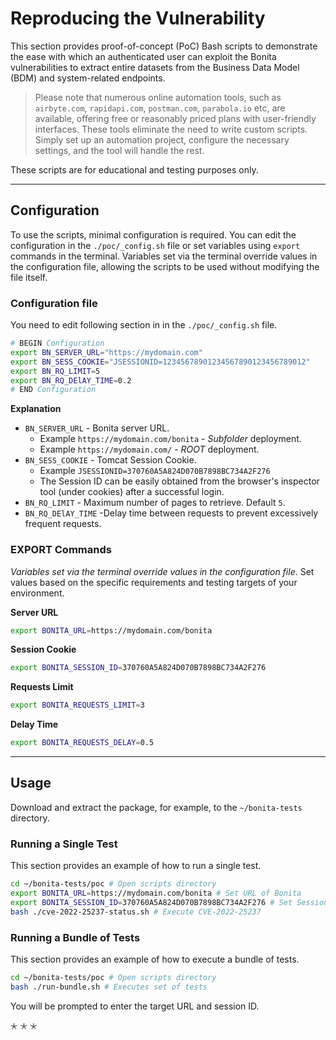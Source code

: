 # Reproducing the Vulnerability

This section provides proof-of-concept (PoC) Bash scripts to demonstrate the ease with which an authenticated user can exploit the Bonita vulnerabilities to extract entire datasets from the Business Data Model (BDM) and system-related endpoints.

> Please note that numerous online automation tools, such as `airbyte.com`, `rapidapi.com`, `postman.com`, `parabola.io` etc,  are available, offering free or reasonably priced plans with user-friendly interfaces. These tools eliminate the need to write custom scripts. Simply set up an automation project, configure the necessary settings, and the tool will handle the rest.

These scripts are for educational and testing purposes only. 

---

## Configuration

To use the scripts, minimal configuration is required. You can edit the configuration in the `./poc/_config.sh` file or set variables using `export` commands in the terminal. Variables set via the terminal override values in the configuration file, allowing the scripts to be used without modifying the file itself.

### Configuration file

You need to edit following section in  in the `./poc/_config.sh` file.

```bash
# BEGIN Configuration
export BN_SERVER_URL="https://mydomain.com"
export BN_SESS_COOKIE="JSESSIONID=12345678901234567890123456789012"
export BN_RQ_LIMIT=5
export BN_RQ_DElAY_TIME=0.2
# END Configuration
```

**Explanation**

- `BN_SERVER_URL` - Bonita server URL. 
  - Example `https://mydomain.com/bonita` - *Subfolder* deployment.
  - Example `https://mydomain.com/` - *ROOT* deployment.
- `BN_SESS_COOKIE` - Tomcat Session Cookie.
  - Example `JSESSIONID=370760A5A824D070B7898BC734A2F276`
  - The Session ID can be easily obtained from the browser's inspector tool (under cookies) after a successful login.
- `BN_RQ_LIMIT` - Maximum number of pages to retrieve. Default `5`.
- `BN_RQ_DElAY_TIME` -Delay time between requests to prevent excessively frequent requests.

### EXPORT Commands

*Variables set via the terminal override values in the configuration file*. Set values based on the specific requirements and testing targets of your environment.

**Server URL**

```bash
export BONITA_URL=https://mydomain.com/bonita
```

**Session Cookie**

```bash
export BONITA_SESSION_ID=370760A5A824D070B7898BC734A2F276
```

**Requests Limit**

```bash
export BONITA_REQUESTS_LIMIT=3
```

**Delay Time**

```bash
export BONITA_REQUESTS_DELAY=0.5
```

---

## Usage

Download and extract the package, for example, to the `~/bonita-tests` directory. 

### Running a Single Test

This section provides an example of how to run a single test.

```bash
cd ~/bonita-tests/poc # Open scripts directory
export BONITA_URL=https://mydomain.com/bonita # Set URL of Bonita
export BONITA_SESSION_ID=370760A5A824D070B7898BC734A2F276 # Set Session ID
bash ./cve-2022-25237-status.sh # Execute CVE-2022-25237
```

### Running a Bundle of Tests

This section provides an example of how to execute a bundle of tests.

```bash
cd ~/bonita-tests/poc # Open scripts directory
bash ./run-bundle.sh # Executes set of tests
```

You will be prompted to enter the target URL and session ID.

🞯 🞯 🞯
